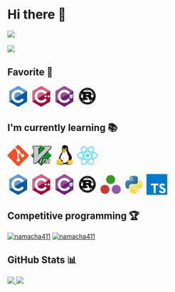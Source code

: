 # Hi there 👋

<p>
    <a href="https://count.getloli.com">
        <img src="https://count.getloli.com/get/@:Namacha411?theme=rule34">
    </a>
</p>

<p>
	<a href="https://twitter.com/namacha_411">
		<img src="https://img.shields.io/badge/twitter-%231DA1F2.svg?&style=for-the-badge&logo=twitter&logoColor=white" height=25/>
	</a>
</p>

## Favorite 💙

<p>
    <img src="resources/c-original.svg" width=48 height=48>
    <img src="resources/cplusplus-original.svg" width=48 height=48>
    <img src="resources/csharp-original.svg" width=48 height=48>
    <img src="resources/rust-plain.svg" width=48 height=48>
</p>

## I'm currently learning 📚

<p>
    <img src="resources/git-original.svg" width=48 height=48>
    <img src="resources/vim-original.svg" width=48 height=48>
    <img src="resources/linux-original.svg" width=48 height=48>
    <img src="resources/react-original.svg" width=48 height=48>
</p>
<p>
    <img src="resources/c-original.svg" width=48 height=48>
    <img src="resources/cplusplus-original.svg" width=48 height=48>
    <img src="resources/csharp-original.svg" width=48 height=48>
    <img src="resources/rust-plain.svg" width=48 height=48>
    <img src="resources/julia-original.svg" width=48 height=48>
    <img src="resources/python-original.svg" width=48 height=48>
    <img src="resources/typescript-original.svg" width=48 height=48>
</p>

## Competitive programming 🏆

[![namacha411](https://img.shields.io/endpoint?url=https%3A%2F%2Fatcoder-badges.now.sh%2Fapi%2Fatcoder%2Fjson%2Fnamacha411&style=for-the-badge)](https://atcoder.jp/users/namacha411)
[![namacha411](https://img.shields.io/endpoint?url=https%3A%2F%2Fatcoder-badges.now.sh%2Fapi%2Fcodeforces%2Fjson%2Fnamacha411&style=for-the-badge)](https://codeforces.com/profile/namacha411)

## GitHub Stats 📊

<a href="https://github.com/anuraghazra/github-readme-stats">
 <img src="https://github-readme-stats.vercel.app/api?username=Namacha411"/>
</a>

<a href="https://github.com/anuraghazra/github-readme-stats">
	<img src="https://github-readme-stats.vercel.app/api/top-langs/?username=Namacha411"/>
</a>
